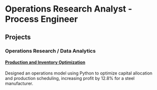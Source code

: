 # Operations Research Analyst - Process Engineer

## Projects
### Operations Research / Data Analytics
#### [Production and Inventory Optimization](https://github.com/dogtortron/inventory-optimization)

Designed an operations model using Python to optimize capital allocation and production scheduling, increasing profit by 12.8% for a steel manufacturer.




